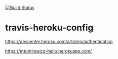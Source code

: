 [![Build Status](https://travis-ci.com/mtumilowicz/travis-heroku-config.svg?branch=master)](https://travis-ci.com/mtumilowicz/travis-heroku-config)

# travis-heroku-config

https://devcenter.heroku.com/articles/authentication

https://mtumilowicz-hello.herokuapp.com/